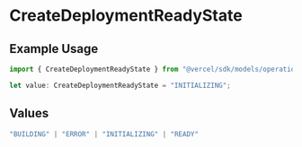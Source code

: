 # CreateDeploymentReadyState

## Example Usage

```typescript
import { CreateDeploymentReadyState } from "@vercel/sdk/models/operations/createdeployment.js";

let value: CreateDeploymentReadyState = "INITIALIZING";
```

## Values

```typescript
"BUILDING" | "ERROR" | "INITIALIZING" | "READY"
```